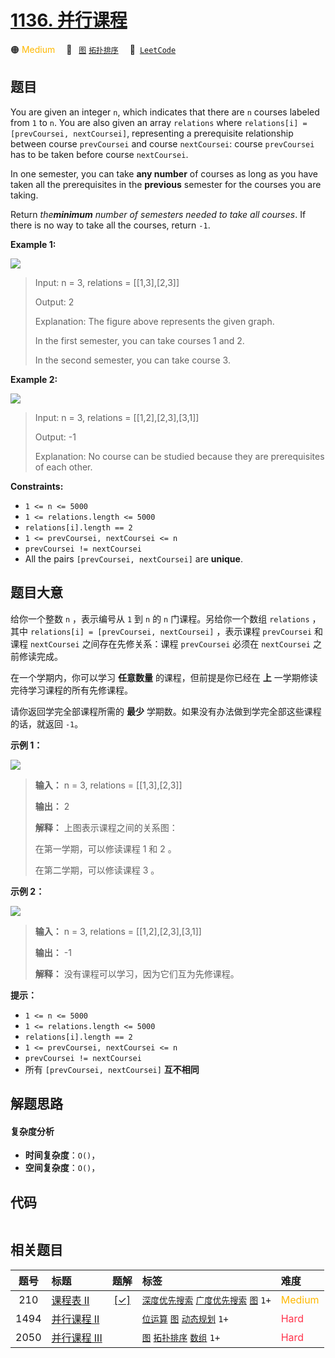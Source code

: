 # [1136. 并行课程](https://leetcode.com/problems/parallel-courses)

🟠 <font color=#ffb800>Medium</font>&emsp; 🔖&ensp; [`图`](/tag/graph.md) [`拓扑排序`](/tag/topological-sort.md)&emsp; 🔗&ensp;[`LeetCode`](https://leetcode.com/problems/parallel-courses)

## 题目

You are given an integer `n`, which indicates that there are `n` courses
labeled from `1` to `n`. You are also given an array `relations` where
`relations[i] = [prevCoursei, nextCoursei]`, representing a prerequisite
relationship between course `prevCoursei` and course `nextCoursei`: course
`prevCoursei` has to be taken before course `nextCoursei`.

In one semester, you can take **any number** of courses as long as you have
taken all the prerequisites in the **previous** semester for the courses you
are taking.

Return _the**minimum** number of semesters needed to take all courses_. If
there is no way to take all the courses, return `-1`.



**Example 1:**

![](https://fastly.jsdelivr.net/gh/doocs/leetcode@main/solution/1100-1199/1136.Parallel%20Courses/images/course1graph.jpg)

> Input: n = 3, relations = [[1,3],[2,3]]
> 
> Output: 2
> 
> Explanation: The figure above represents the given graph.
> 
> In the first semester, you can take courses 1 and 2.
> 
> In the second semester, you can take course 3.

**Example 2:**

![](https://fastly.jsdelivr.net/gh/doocs/leetcode@main/solution/1100-1199/1136.Parallel%20Courses/images/course2graph.jpg)

> Input: n = 3, relations = [[1,2],[2,3],[3,1]]
> 
> Output: -1
> 
> Explanation: No course can be studied because they are prerequisites of each other.

**Constraints:**

  * `1 <= n <= 5000`
  * `1 <= relations.length <= 5000`
  * `relations[i].length == 2`
  * `1 <= prevCoursei, nextCoursei <= n`
  * `prevCoursei != nextCoursei`
  * All the pairs `[prevCoursei, nextCoursei]` are **unique**.


## 题目大意

给你一个整数 `n` ，表示编号从 `1` 到 `n` 的 `n` 门课程。另给你一个数组 `relations` ，其中 `relations[i] =
[prevCoursei, nextCoursei]` ，表示课程 `prevCoursei` 和课程 `nextCoursei` 之间存在先修关系：课程
`prevCoursei` 必须在 `nextCoursei` 之前修读完成。

在一个学期内，你可以学习 **任意数量** 的课程，但前提是你已经在 **上** 一学期修读完待学习课程的所有先修课程。

请你返回学完全部课程所需的 **最少** 学期数。如果没有办法做到学完全部这些课程的话，就返回 `-1`。





**示例 1：**

![](https://fastly.jsdelivr.net/gh/doocs/leetcode@main/solution/1100-1199/1136.Parallel%20Courses/images/course1graph.jpg)

> 
> 
> 
> 
> 
> **输入：** n = 3, relations = [[1,3],[2,3]]
> 
> **输出：** 2
> 
> **解释：** 上图表示课程之间的关系图：
> 
> 在第一学期，可以修读课程 1 和 2 。
> 
> 在第二学期，可以修读课程 3 。
> 
> 

**示例 2：**

![](https://fastly.jsdelivr.net/gh/doocs/leetcode@main/solution/1100-1199/1136.Parallel%20Courses/images/course2graph.jpg)

> 
> 
> 
> 
> 
> **输入：** n = 3, relations = [[1,2],[2,3],[3,1]]
> 
> **输出：** -1
> 
> **解释：** 没有课程可以学习，因为它们互为先修课程。
> 
> 



**提示：**

  * `1 <= n <= 5000`
  * `1 <= relations.length <= 5000`
  * `relations[i].length == 2`
  * `1 <= prevCoursei, nextCoursei <= n`
  * `prevCoursei != nextCoursei`
  * 所有 `[prevCoursei, nextCoursei]` **互不相同**


## 解题思路

#### 复杂度分析

- **时间复杂度**：`O()`，
- **空间复杂度**：`O()`，

## 代码

```javascript

```

## 相关题目

<!-- prettier-ignore -->
| 题号 | 标题 | 题解 | 标签 | 难度 |
| :------: | :------ | :------: | :------ | :------ |
| 210 | [课程表 II](https://leetcode.com/problems/course-schedule-ii) | [[✓]](/problem/0210.md) |  [`深度优先搜索`](/tag/depth-first-search.md) [`广度优先搜索`](/tag/breadth-first-search.md) [`图`](/tag/graph.md) `1+` | <font color=#ffb800>Medium</font> |
| 1494 | [并行课程 II](https://leetcode.com/problems/parallel-courses-ii) |  |  [`位运算`](/tag/bit-manipulation.md) [`图`](/tag/graph.md) [`动态规划`](/tag/dynamic-programming.md) `1+` | <font color=#ff334b>Hard</font> |
| 2050 | [并行课程 III](https://leetcode.com/problems/parallel-courses-iii) |  |  [`图`](/tag/graph.md) [`拓扑排序`](/tag/topological-sort.md) [`数组`](/tag/array.md) `1+` | <font color=#ff334b>Hard</font> |